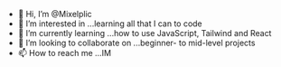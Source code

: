 - 👋 Hi, I’m @Mixelplic
- 👀 I’m interested in ...learning all that I can to code
- 🌱 I’m currently learning ...how to use JavaScript, Tailwind and React
- 💞️ I’m looking to collaborate on ...beginner- to mid-level projects
- 📫 How to reach me ...IM

<!---
Mixelplic/Mixelplic is a ✨ special ✨ repository because its `README.md` (this file) appears on your GitHub profile.
You can click the Preview link to take a look at your changes.
--->
